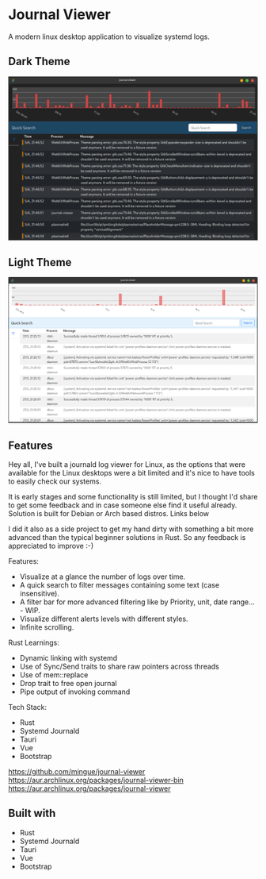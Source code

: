 # Journal Viewer

A modern linux desktop application to visualize systemd logs.

## Dark Theme
![Journal Viewer Dark Theme](docs/screenshot-dark.png)

## Light Theme
![Journal Viewer Light Theme](docs/screenshot.png)

## Features

Hey all, I've built a journald log viewer for Linux, as the options that were available for the Linux desktops were a bit limited and it's nice to have tools to easily check our systems.

It is early stages and some functionality is still limited, but I thought I'd share to get some feedback and in case someone else find it useful already. Solution is built for Debian or Arch based distros. Links below

I did it also as a side project to get my hand dirty with something a bit more advanced than the typical beginner solutions in Rust. So any feedback is appreciated to improve :-)

Features:

- Visualize at a glance the number of logs over time.
- A quick search to filter messages containing some text (case insensitive).
- A filter bar for more advanced filtering like by Priority, unit, date range... - WIP.
- Visualize different alerts levels with different styles.
- Infinite scrolling.

Rust Learnings:

- Dynamic linking with systemd
- Use of Sync/Send traits to share raw pointers across threads
- Use of mem::replace
- Drop trait to free open journal
- Pipe output of invoking command

Tech Stack:

- Rust
- Systemd Journald
- Tauri
- Vue
- Bootstrap

<https://github.com/mingue/journal-viewer>
<https://aur.archlinux.org/packages/journal-viewer-bin>
<https://aur.archlinux.org/packages/journal-viewer>

## Built with

- Rust
- Systemd Journald
- Tauri
- Vue
- Bootstrap
